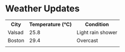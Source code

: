 # Weather Updates

<!-- WEATHER-UPDATE-START -->
<table><tr><th>City</th><th>Temperature (°C)</th><th>Condition</th></tr><tr><td>Valsad</td><td>25.8</td><td>Light rain shower</td></tr><tr><td>Boston</td><td>29.4</td><td>Overcast</td></tr><tr><td></td><td></td><td></td></tr></table>
<!-- WEATHER-UPDATE-END -->
